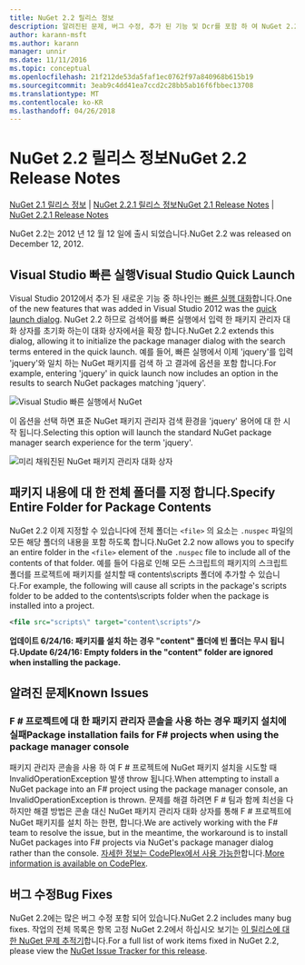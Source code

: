```yaml
---
title: NuGet 2.2 릴리스 정보
description: 알려진된 문제, 버그 수정, 추가 된 기능 및 Dcr를 포함 하 여 NuGet 2.2에 대 한 릴리스 정보입니다.
author: karann-msft
ms.author: karann
manager: unnir
ms.date: 11/11/2016
ms.topic: conceptual
ms.openlocfilehash: 21f212de53da5faf1ec0762f97a840968b615b19
ms.sourcegitcommit: 3eab9c4dd41ea7ccd2c28bb5ab16f6fbbec13708
ms.translationtype: MT
ms.contentlocale: ko-KR
ms.lasthandoff: 04/26/2018
---
```

# <a name="nuget-22-release-notes"></a><span data-ttu-id="acc65-103">NuGet 2.2 릴리스 정보</span><span class="sxs-lookup"><span data-stu-id="acc65-103">NuGet 2.2 Release Notes</span></span>

<span data-ttu-id="acc65-104">[NuGet 2.1 릴리스 정보](../release-notes/nuget-2.1.md) | [NuGet 2.2.1 릴리스 정보](../release-notes/nuget-2.2.1.md)</span><span class="sxs-lookup"><span data-stu-id="acc65-104">[NuGet 2.1 Release Notes](../release-notes/nuget-2.1.md) | [NuGet 2.2.1 Release Notes](../release-notes/nuget-2.2.1.md)</span></span>

<span data-ttu-id="acc65-105">NuGet 2.2는 2012 년 12 월 12 일에 출시 되었습니다.</span><span class="sxs-lookup"><span data-stu-id="acc65-105">NuGet 2.2 was released on December 12, 2012.</span></span>

## <a name="visual-studio-quick-launch"></a><span data-ttu-id="acc65-106">Visual Studio 빠른 실행</span><span class="sxs-lookup"><span data-stu-id="acc65-106">Visual Studio Quick Launch</span></span>
<span data-ttu-id="acc65-107">Visual Studio 2012에서 추가 된 새로운 기능 중 하나인는 [빠른 실행 대화](/visualstudio/ide/reference/quick-launch-environment-options-dialog-box)합니다.</span><span class="sxs-lookup"><span data-stu-id="acc65-107">One of the new features that was added in Visual Studio 2012 was the [quick launch dialog](/visualstudio/ide/reference/quick-launch-environment-options-dialog-box).</span></span> <span data-ttu-id="acc65-108">NuGet 2.2 하므로 검색어를 빠른 실행에서 입력 한 패키지 관리자 대화 상자를 초기화 하는이 대화 상자에서을 확장 합니다.</span><span class="sxs-lookup"><span data-stu-id="acc65-108">NuGet 2.2 extends this dialog, allowing it to initialize the package manager dialog with the search terms entered in the quick launch.</span></span> <span data-ttu-id="acc65-109">예를 들어, 빠른 실행에서 이제 'jquery'를 입력 'jquery'와 일치 하는 NuGet 패키지를 검색 하 고 결과에 옵션을 포함 합니다.</span><span class="sxs-lookup"><span data-stu-id="acc65-109">For example, entering 'jquery' in quick launch now includes an option in the results to search NuGet packages matching 'jquery'.</span></span>

![Visual Studio 빠른 실행에서 NuGet](./media/quick-launch.png)

<span data-ttu-id="acc65-111">이 옵션을 선택 하면 표준 NuGet 패키지 관리자 검색 환경을 'jquery' 용어에 대 한 시작 됩니다.</span><span class="sxs-lookup"><span data-stu-id="acc65-111">Selecting this option will launch the standard NuGet package manager search experience for the term 'jquery'.</span></span>

![미리 채워진된 NuGet 패키지 관리자 대화 상자](./media/pkg-mgr-search-from-quick-launch.png)

## <a name="specify-entire-folder-for-package-contents"></a><span data-ttu-id="acc65-113">패키지 내용에 대 한 전체 폴더를 지정 합니다.</span><span class="sxs-lookup"><span data-stu-id="acc65-113">Specify Entire Folder for Package Contents</span></span>
<span data-ttu-id="acc65-114">NuGet 2.2 이제 지정할 수 있습니다에 전체 폴더는 `<file>` 의 요소는 `.nuspec` 파일의 모든 해당 폴더의 내용을 포함 하도록 합니다.</span><span class="sxs-lookup"><span data-stu-id="acc65-114">NuGet 2.2 now allows you to specify an entire folder in the `<file>` element of the `.nuspec` file to include all of the contents of that folder.</span></span> <span data-ttu-id="acc65-115">예를 들어 다음로 인해 모든 스크립트의 패키지의 스크립트 폴더를 프로젝트에 패키지를 설치할 때 contents\scripts 폴더에 추가할 수 있습니다.</span><span class="sxs-lookup"><span data-stu-id="acc65-115">For example, the following will cause all scripts in the package's scripts folder to be added to the contents\scripts folder when the package is installed into a project.</span></span>

```xml
<file src="scripts\" target="content\scripts"/>
```

<span data-ttu-id="acc65-116">**업데이트 6/24/16: 패키지를 설치 하는 경우 "content" 폴더에 빈 폴더는 무시 됩니다.**</span><span class="sxs-lookup"><span data-stu-id="acc65-116">**Update 6/24/16: Empty folders in the "content" folder are ignored when installing the package.**</span></span>

## <a name="known-issues"></a><span data-ttu-id="acc65-117">알려진 문제</span><span class="sxs-lookup"><span data-stu-id="acc65-117">Known Issues</span></span>

### <a name="package-installation-fails-for-f-projects-when-using-the-package-manager-console"></a><span data-ttu-id="acc65-118">F # 프로젝트에 대 한 패키지 관리자 콘솔을 사용 하는 경우 패키지 설치에 실패</span><span class="sxs-lookup"><span data-stu-id="acc65-118">Package installation fails for F# projects when using the package manager console</span></span>
<span data-ttu-id="acc65-119">패키지 관리자 콘솔을 사용 하 여 F # 프로젝트에 NuGet 패키지 설치을 시도할 때 InvalidOperationException 발생 throw 됩니다.</span><span class="sxs-lookup"><span data-stu-id="acc65-119">When attempting to install a NuGet package into an F# project using the package manager console, an InvalidOperationException is thrown.</span></span> <span data-ttu-id="acc65-120">문제를 해결 하려면 F # 팀과 함께 최선을 다 하지만 해결 방법은 콘솔 대신 NuGet 패키지 관리자 대화 상자를 통해 F # 프로젝트에 NuGet 패키지를 설치 하는 한편, 합니다.</span><span class="sxs-lookup"><span data-stu-id="acc65-120">We are actively working with the F# team to resolve the issue, but in the meantime, the workaround is to install NuGet packages into F# projects via NuGet's package manager dialog rather than the console.</span></span> <span data-ttu-id="acc65-121">[자세한 정보는 CodePlex에서 사용 가능한](http://nuget.codeplex.com/workitem/2873)합니다.</span><span class="sxs-lookup"><span data-stu-id="acc65-121">[More information is available on CodePlex](http://nuget.codeplex.com/workitem/2873).</span></span>


## <a name="bug-fixes"></a><span data-ttu-id="acc65-122">버그 수정</span><span class="sxs-lookup"><span data-stu-id="acc65-122">Bug Fixes</span></span>
<span data-ttu-id="acc65-123">NuGet 2.2에는 많은 버그 수정 포함 되어 있습니다.</span><span class="sxs-lookup"><span data-stu-id="acc65-123">NuGet 2.2 includes many bug fixes.</span></span> <span data-ttu-id="acc65-124">작업의 전체 목록은 항목 고정 NuGet 2.2에서 하십시오 보기는 [이 릴리스에 대 한 NuGet 문제 추적기](http://nuget.codeplex.com/workitem/list/advanced?keyword=&status=Closed&type=All&priority=All&release=NuGet%202.2&assignedTo=All&component=All&sortField=LastUpdatedDate&sortDirection=Descending&page=0)합니다.</span><span class="sxs-lookup"><span data-stu-id="acc65-124">For a full list of work items fixed in NuGet 2.2, please view the [NuGet Issue Tracker for this release](http://nuget.codeplex.com/workitem/list/advanced?keyword=&status=Closed&type=All&priority=All&release=NuGet%202.2&assignedTo=All&component=All&sortField=LastUpdatedDate&sortDirection=Descending&page=0).</span></span>
